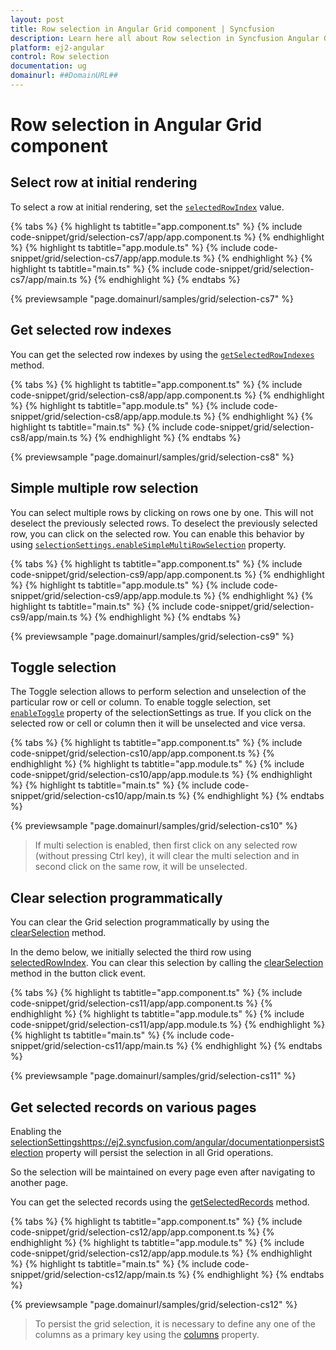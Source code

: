 ```yaml
---
layout: post
title: Row selection in Angular Grid component | Syncfusion
description: Learn here all about Row selection in Syncfusion Angular Grid component of Syncfusion Essential JS 2 and more.
platform: ej2-angular
control: Row selection 
documentation: ug
domainurl: ##DomainURL##
---
```


# Row selection in Angular Grid component

## Select row at initial rendering

To select a row at initial rendering, set the [`selectedRowIndex`](https://ej2.syncfusion.com/angular/documentation/api/grid/#selectedrowindex) value.

{% tabs %}
{% highlight ts tabtitle="app.component.ts" %}
{% include code-snippet/grid/selection-cs7/app/app.component.ts %}
{% endhighlight %}
{% highlight ts tabtitle="app.module.ts" %}
{% include code-snippet/grid/selection-cs7/app/app.module.ts %}
{% endhighlight %}
{% highlight ts tabtitle="main.ts" %}
{% include code-snippet/grid/selection-cs7/app/main.ts %}
{% endhighlight %}
{% endtabs %}
  
{% previewsample "page.domainurl/samples/grid/selection-cs7" %}

## Get selected row indexes

You can get the selected row indexes by using the [`getSelectedRowIndexes`](https://ej2.syncfusion.com/angular/documentation/api/grid/#getselectedrowindexes) method.

{% tabs %}
{% highlight ts tabtitle="app.component.ts" %}
{% include code-snippet/grid/selection-cs8/app/app.component.ts %}
{% endhighlight %}
{% highlight ts tabtitle="app.module.ts" %}
{% include code-snippet/grid/selection-cs8/app/app.module.ts %}
{% endhighlight %}
{% highlight ts tabtitle="main.ts" %}
{% include code-snippet/grid/selection-cs8/app/main.ts %}
{% endhighlight %}
{% endtabs %}
  
{% previewsample "page.domainurl/samples/grid/selection-cs8" %}

## Simple multiple row selection

You can select multiple rows by clicking on rows one by one. This will not deselect the previously selected rows. To deselect the previously selected row, you can click on the  selected row. You can enable this behavior by using [`selectionSettings.enableSimpleMultiRowSelection`](https://ej2.syncfusion.com/angular/documentation/api/grid/selectionSettings/#enablesimplemultirowselection) property.

{% tabs %}
{% highlight ts tabtitle="app.component.ts" %}
{% include code-snippet/grid/selection-cs9/app/app.component.ts %}
{% endhighlight %}
{% highlight ts tabtitle="app.module.ts" %}
{% include code-snippet/grid/selection-cs9/app/app.module.ts %}
{% endhighlight %}
{% highlight ts tabtitle="main.ts" %}
{% include code-snippet/grid/selection-cs9/app/main.ts %}
{% endhighlight %}
{% endtabs %}
  
{% previewsample "page.domainurl/samples/grid/selection-cs9" %}

## Toggle selection

The Toggle selection allows to perform selection and unselection of the particular row or cell or column. To enable toggle selection, set [`enableToggle`](https://ej2.syncfusion.com/angular/documentation/api/grid/selectionSettings/#enabletoggle) property of the selectionSettings as true. If you click on the selected row or cell or column then it will be unselected and vice versa.

{% tabs %}
{% highlight ts tabtitle="app.component.ts" %}
{% include code-snippet/grid/selection-cs10/app/app.component.ts %}
{% endhighlight %}
{% highlight ts tabtitle="app.module.ts" %}
{% include code-snippet/grid/selection-cs10/app/app.module.ts %}
{% endhighlight %}
{% highlight ts tabtitle="main.ts" %}
{% include code-snippet/grid/selection-cs10/app/main.ts %}
{% endhighlight %}
{% endtabs %}
  
{% previewsample "page.domainurl/samples/grid/selection-cs10" %}

> If multi selection is enabled, then first click on any selected row (without pressing Ctrl key), it will clear the multi selection and in second click on the same row, it will be unselected.

## Clear selection programmatically

You can clear the Grid selection programmatically by using the [clearSelection](https://ej2.syncfusion.com/angular/documentation/api-grid.html#clearSelection) method.

In the demo below, we initially selected the third row using [selectedRowIndex](https://ej2.syncfusion.com/angular/documentation/api-grid.html#selectedrowindex-number). You can clear this selection by calling the [clearSelection](https://ej2.syncfusion.com/angular/documentation/api-grid.html#clearSelection) method in the button click event.

{% tabs %}
{% highlight ts tabtitle="app.component.ts" %}
{% include code-snippet/grid/selection-cs11/app/app.component.ts %}
{% endhighlight %}
{% highlight ts tabtitle="app.module.ts" %}
{% include code-snippet/grid/selection-cs11/app/app.module.ts %}
{% endhighlight %}
{% highlight ts tabtitle="main.ts" %}
{% include code-snippet/grid/selection-cs11/app/main.ts %}
{% endhighlight %}
{% endtabs %}
  
{% previewsample "page.domainurl/samples/grid/selection-cs11" %}

## Get selected records on various pages

Enabling the [selectionSettingshttps://ej2.syncfusion.com/angular/documentationpersistSelection](./api-selectionSettings.html#persistselection-boolean) property will persist the selection in all Grid operations.

So the selection will be maintained on every page even after navigating to another page.

You can get the selected records using the [getSelectedRecords](https://ej2.syncfusion.com/angular/documentation/api-grid.html#getSelectedRecords) method.

{% tabs %}
{% highlight ts tabtitle="app.component.ts" %}
{% include code-snippet/grid/selection-cs12/app/app.component.ts %}
{% endhighlight %}
{% highlight ts tabtitle="app.module.ts" %}
{% include code-snippet/grid/selection-cs12/app/app.module.ts %}
{% endhighlight %}
{% highlight ts tabtitle="main.ts" %}
{% include code-snippet/grid/selection-cs12/app/main.ts %}
{% endhighlight %}
{% endtabs %}
  
{% previewsample "page.domainurl/samples/grid/selection-cs12" %}

> To persist the grid selection, it is necessary to define any one of the columns as a primary key using the [columns](https://ej2.syncfusion.com/angular/documentation/api/grid#columns) property.